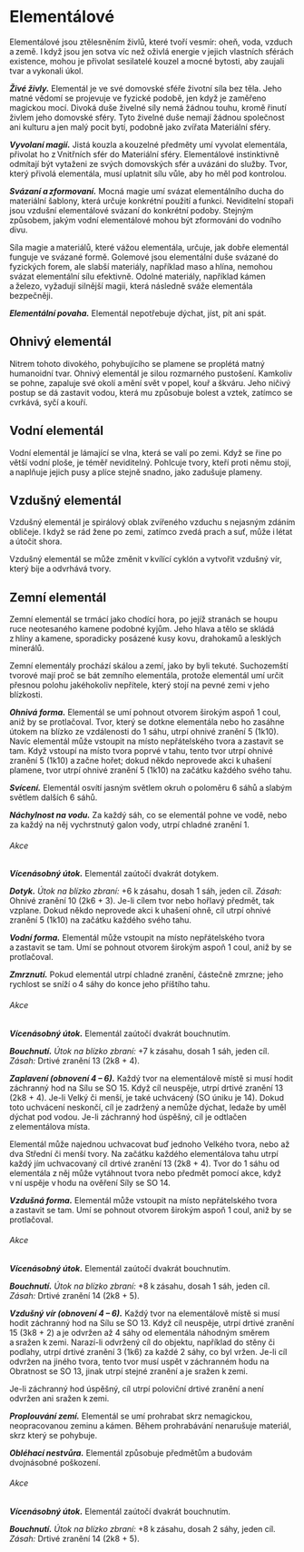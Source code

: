 # Elementálové
  
Elementálové jsou ztělesněním živlů, které tvoří vesmír: oheň, voda, vzduch a země. I když jsou jen sotva víc než oživlá energie v jejich vlastních sférách existence, mohou je přivolat sesilatelé kouzel a mocné bytosti, aby zaujali tvar a vykonali úkol.
  
***Živé živly.*** Elementál je ve své domovské sféře životní síla bez těla. Jeho matné vědomí se projevuje ve fyzické podobě, jen když je zaměřeno magickou mocí. Divoká duše živelné síly nemá žádnou touhu, kromě řinutí živlem jeho domovské sféry. Tyto živelné duše nemají žádnou společnost ani kulturu a jen malý pocit bytí, podobně jako zvířata Materiální sféry.
  
***Vyvolaní magií.*** Jistá kouzla a kouzelné předměty umí vyvolat elementála, přivolat ho z Vnitřních sfér do Materiální sféry. Elementálové instinktivně odmítají být vytaženi ze svých domovských sfér a uvázáni do služby. Tvor, který přivolá elementála, musí uplatnit sílu vůle, aby ho měl pod kontrolou.
  
***Svázaní a zformovaní.*** Mocná magie umí svázat elementálního ducha do materiální šablony, která určuje konkrétní použití a funkci. Neviditelní stopaři jsou vzdušní elementálové svázaní do konkrétní podoby. Stejným způsobem, jakým vodní elementálové mohou být zformováni do vodního divu.
  
Síla magie a materiálů, které vážou elementála, určuje, jak dobře elementál funguje ve svázané formě. Golemové jsou elementální duše svázané do fyzických forem, ale slabší materiály, například maso a hlína, nemohou svázat elementální sílu efektivně. Odolné materiály, například kámen a železo, vyžadují silnější magii, která následně sváže elementála bezpečněji. 
  
***Elementální povaha.*** Elementál nepotřebuje dýchat, jíst, pít ani spát.
  
## Ohnivý elementál
  
Nitrem tohoto divokého, pohybujícího se plamene se proplétá matný humanoidní tvar. Ohnivý elementál je silou rozmarného pustošení. Kamkoliv se pohne, zapaluje své okolí a mění svět v popel, kouř a škváru. Jeho ničivý postup se dá zastavit vodou, která mu způsobuje bolest a vztek, zatímco se cvrkává, syčí a kouří.
  
## Vodní elementál
  
Vodní elementál je lámající se vlna, která se valí po zemi. Když se řine po větší vodní ploše, je téměř neviditelný. Pohlcuje tvory, kteří proti němu stojí, a naplňuje jejich pusy a plíce stejně snadno, jako zadušuje plameny.
  
## Vzdušný elementál
  
Vzdušný elementál je spirálový oblak zvířeného vzduchu s nejasným zdáním obličeje. I když se rád žene po zemi, zatímco zvedá prach a suť, může i létat a útočit shora.
  
Vzdušný elementál se může změnit v kvílící cyklón a vytvořit vzdušný vír, který bije a odvrhává tvory.
  
## Zemní elementál
  
Zemní elementál se trmácí jako chodící hora, po jejíž stranách se houpu ruce neotesaného kamene podobné kyjům. Jeho hlava a tělo se skládá z hlíny a kamene, sporadicky posázené kusy kovu, drahokamů a lesklých minerálů.
  
Zemní elementály prochází skálou a zemí, jako by byli tekuté. Suchozemští tvorové mají proč se bát zemního elementála, protože elementál umí určit přesnou polohu jakéhokoliv nepřítele, který stojí na pevné zemi v jeho blízkosti.

<Monster 
    title="Ohnivý elementál"
    subtitle="Velký elementál, neutrální"
    armor-class="13"
    hit-points="102 (12k10 + 36)"
    speed="10 sáhů"
    str="10 (+0)"
    dex="17 (+3)"
    con="16 (+3)"
    int="6 (-2)"
    wis="10 (+0)"
    cha="7 (-2)"
    damage-resistances="bodná, drtivá a sečná z nemagických útoků"
    damage-immunities="jedová, ohnivá"
    condition-immunities="ležící, otrávený, paralyzovaný, uchvácený, únava, v bezvědomí, zadržený, zkamenělý"
    senses="vidění ve tmě 12 sáhů, pasivní Vnímání 10"
    languages="ignanština"
    challenge="5 (1 800 ZK)"
    >
 
***Ohnivá forma.*** Elementál se umí pohnout otvorem širokým aspoň 1 coul, aniž by se protlačoval. Tvor, který se dotkne elementála nebo ho zasáhne útokem na blízko ze vzdálenosti do 1 sáhu, utrpí ohnivé zranění 5 (1k10). Navíc elementál může vstoupit na místo nepřátelského tvora a zastavit se tam. Když vstoupí na místo tvora poprvé v tahu, tento tvor utrpí ohnivé zranění 5 (1k10) a začne hořet; dokud někdo neprovede akci k uhašení plamene, tvor utrpí ohnivé zranění 5 (1k10) na začátku každého svého tahu.
  
***Svícení.*** Elementál osvítí jasným světlem okruh o poloměru 6 sáhů a slabým světlem dalších 6 sáhů.
  
***Náchylnost na vodu.*** Za každý sáh, co se elementál pohne ve vodě, nebo za každý na něj vychrstnutý galon vody, utrpí chladné zranění 1.
  
###### Akce
  
***Vícenásobný útok.*** Elementál zaútočí dvakrát dotykem.
  
***Dotyk.*** *Útok na blízko zbraní:* +6 k zásahu, dosah 1 sáh, jeden cíl. *Zásah:* Ohnivé zranění 10 (2k6 + 3). Je-li cílem tvor nebo hořlavý předmět, tak vzplane. Dokud někdo neprovede akci k uhašení ohně, cíl utrpí ohnivé zranění 5 (1k10) na začátku každého svého tahu.

</Monster>

<Monster 
    title="Vodní elementál"
    subtitle="Velký elementál, neutrální"
    armor-class="14 (přirozená zbroj)"
    hit-points="114 (12k10 + 48)"
    speed="6 sáhů, plavání 18 sáhů"
    str="18 (+4)"
    dex="14 (+2)"
    con="18 (+4)"
    int="5 (-3)"
    wis="10 (+0)"
    cha="8 (-1)"
    damage-resistances="kyselinová; bodná, drtivá a sečná z nemagických útoků"
    damage-immunities="jedová"
    condition-immunities="ležící, otrávený, paralyzovaný, uchvácený, únava, v bezvědomí, zadržený, zkamenělý"
    senses="vidění ve tmě 12 sáhů, pasivní Vnímání 10"
    languages="akvanština"
    challenge="5 (1 800 ZK)"
    >
 
***Vodní forma.*** Elementál může vstoupit na místo nepřátelského tvora a zastavit se tam. Umí se pohnout otvorem širokým aspoň 1 coul, aniž by se protlačoval.
  
***Zmrznutí.*** Pokud elementál utrpí chladné zranění, částečně zmrzne; jeho rychlost se sníží o 4 sáhy do konce jeho příštího tahu.
  
###### Akce
  
***Vícenásobný útok.*** Elementál zaútočí dvakrát bouchnutím.
  
***Bouchnutí.*** *Útok na blízko zbraní:* +7 k zásahu, dosah 1 sáh, jeden cíl. *Zásah:* Drtivé zranění 13 (2k8 + 4).
  
***Zaplavení (obnovení 4 – 6).*** Každý tvor na elementálově místě si musí hodit záchranný hod na Sílu se SO 15. Když cíl neuspěje, utrpí drtivé zranění 13 (2k8 + 4). Je-li Velký či menší, je také uchvácený (SO úniku je 14). Dokud toto uchvácení neskončí, cíl je zadržený a nemůže dýchat, ledaže by uměl dýchat pod vodou. Je-li záchranný hod úspěšný, cíl je odtlačen z elementálova místa.
  
Elementál může najednou uchvacovat buď jednoho Velkého tvora, nebo až dva Střední či menší tvory. Na začátku každého elementálova tahu utrpí každý jím uchvacovaný cíl drtivé zranění 13 (2k8 + 4). Tvor do 1 sáhu od elementála z něj může vytáhnout tvora nebo předmět pomocí akce, když v ní uspěje v hodu na ověření Síly se SO 14.
 
</Monster>

<Monster 
    title="Vzdušný elementál"
    subtitle="Velký elementál, neutrální"
    armor-class="15"
    hit-points="90 (12k10 + 24)"
    speed="0 sáhů, létání 18 sáhů (vznášení se)"
    str="14 (+2)"
    dex="20 (+5)"
    con="14 (+2)"
    int="6 (-2)"
    wis="10 (+0)"
    cha="6 (-2)"
    damage-resistances="blesková, hromová; bodná, drtivá a sečná z nemagických útoků"
    damage-immunities="jedová"
    condition-immunities="ležící, otrávený, paralyzovaný, uchvácený, únava, v bezvědomí, zadržený, zkamenělý"
    senses="vidění ve tmě 12 sáhů, pasivní Vnímání 10"
    languages="auranština"
    challenge="5 (1 800 ZK)"
    >
 
***Vzdušná forma.*** Elementál může vstoupit na místo nepřátelského tvora a zastavit se tam. Umí se pohnout otvorem širokým aspoň 1 coul, aniž by se protlačoval.
  
###### Akce
  
***Vícenásobný útok.*** Elementál zaútočí dvakrát bouchnutím.
  
***Bouchnutí.*** *Útok na blízko zbraní:* +8 k zásahu, dosah 1 sáh, jeden cíl. *Zásah:* Drtivé zranění 14 (2k8 + 5).
  
***Vzdušný vír (obnovení 4 – 6).*** Každý tvor na elementálově místě si musí hodit záchranný hod na Sílu se SO 13. Když cíl neuspěje, utrpí drtivé zranění 15 (3k8 + 2) a je odvržen až 4 sáhy od elementála náhodným směrem a sražen k zemi. Narazí-li odvržený cíl do objektu, například do stěny či podlahy, utrpí drtivé zranění 3 (1k6) za každé 2 sáhy, co byl vržen. Je-li cíl odvržen na jiného tvora, tento tvor musí uspět v záchranném hodu na Obratnost se SO 13, jinak utrpí stejné zranění a je sražen k zemi.
  
Je-li záchranný hod úspěšný, cíl utrpí poloviční drtivé zranění a není odvržen ani sražen k zemi.

</Monster>

<Monster 
    title="Zemní elementál"
    subtitle="Velký elementál, neutrální"
    armor-class="17 (přirozená zbroj)"
    hit-points="126 (12k10 + 60)"
    speed="6 sáhů, hrabání 6 sáhů"
    str="20 (+5)"
    dex="8 (-1)"
    con="20 (+5)"
    int="5 (-3)"
    wis="10 (+0)"
    cha="5 (-3)"
    damage-vulnerabilities="hromová"
    damage-resistances="bodná, drtivá a sečná z nemagických útoků"
    damage-immunities="jedová"
    condition-immunities="otrávený, paralyzovaný, únava, v bezvědomí, zkamenělý"
    senses="vidění ve tmě 12 sáhů, citlivost na otřesy 12 sáhů, pasivní Vnímání 10"
    languages="terranština"
    challenge="5 (1 800 ZK)"
    >

***Proplouvání zemí.*** Elementál se umí prohrabat skrz nemagickou, neopracovanou zeminu a kámen. Během prohrabávání nenarušuje materiál, skrz který se pohybuje.
  
***Obléhací nestvůra.*** Elementál způsobuje předmětům a budovám dvojnásobné poškození.
  
###### Akce
  
***Vícenásobný útok.*** Elementál zaútočí dvakrát bouchnutím.
  
***Bouchnutí.*** *Útok na blízko zbraní:* +8 k zásahu, dosah 2 sáhy, jeden cíl. *Zásah:* Drtivé zranění 14 (2k8 + 5).

</Monster>
